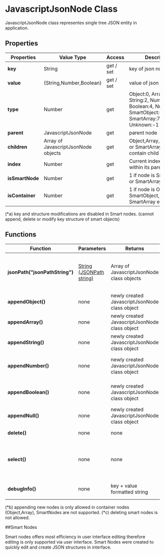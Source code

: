 # JavascriptJsonNode Class

JavascriptJsonNode class representes single tree JSON entity in application. 

## Properties

| Properties | Value Type | Access | Description |
| --- | --- | --- | --- |
| **key** | String | get / set | key of json node. (*a) |
| **value** | (String,Number,Boolean) |  get / set | value of json node |
| **type** | Number | get | Object:0, Array:1, String:2, Number:3, Boolean:4, Null: 5, SmartObject:6, SmartArray:7, Unknown:-1|
| **parent** | JavascriptJsonNode | get | parent node |
| **children** | Array of JavascriptJsonNode objects | get | Object,Array,SmartObject or SmartArray nodes can contain child nodes.|
| **index** | Number | get | Current index of node within its parent node | 
| **isSmartNode** | Number | get | 1 if node is SmartObject or SmartArray else 0 |
| **isContainer** | Number | get | 1 if node is Object, SmartObject, Array, SmartArray else 0 |

(*a) key and structure modifications are disabled in Smart nodes. (cannot append, delete or modify key structure of smart objects)

## Functions
| Function | Parameters | Returns | Description |
| --- | --- | --- | --- |
| **jsonPath("jsonPathString")** | [String (JSONPath string)](SwiftJSONEditor-JsonPath.md) | Array of JavascriptJsonNode class objects | Use to filter and return nodes using JSONPath querries |
| **appendObject()** | none | newly created JavascriptJsonNode class object | appends new Object node (*b) |
| **appendArray()** | none | newly created JavascriptJsonNode class object | appends new Array node (*b) |
| **appendString()** | none | newly created JavascriptJsonNode class object | appends new String node (*b) |
| **appendNumber()** | none | newly created JavascriptJsonNode class object | appends new Number node (*b) |
| **appendBoolean()** | none | newly created JavascriptJsonNode class object | appends new Boolean node (*b) |
| **appendNull()** | none | newly created JavascriptJsonNode class object | appends new Null node (*b) |
| **delete()** | none | none | deletes node (*c)|
| **select()** | none | none | upon operation finishes, node will be selected in UI |
| **debugInfo()** | none | key + value formatted string | prints basic information about node |

(*b) appending new nodes is only allowed in container nodes (Object,Array), SmartNodes are not supported.
(*c) deleting smart nodes is not allowed.

##Smart Nodes

Smart nodes offers most efficiency in user interface editing therefore editing is only supported via user interface. Smart Nodes were created to quickly edit and create JSON structures in interface.
